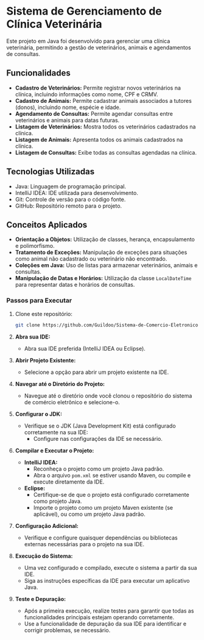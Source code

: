 # Sistema de Gerenciamento de Clínica Veterinária

Este projeto em Java foi desenvolvido para gerenciar uma clínica veterinária, permitindo a gestão de veterinários, animais e agendamentos de consultas.

## Funcionalidades

- **Cadastro de Veterinários:** Permite registrar novos veterinários na clínica, incluindo informações como nome, CPF e CRMV.
- **Cadastro de Animais:** Permite cadastrar animais associados a tutores (donos), incluindo nome, espécie e idade.
- **Agendamento de Consultas:** Permite agendar consultas entre veterinários e animais para datas futuras.
- **Listagem de Veterinários:** Mostra todos os veterinários cadastrados na clínica.
- **Listagem de Animais:** Apresenta todos os animais cadastrados na clínica.
- **Listagem de Consultas:** Exibe todas as consultas agendadas na clínica.

## Tecnologias Utilizadas

- Java: Linguagem de programação principal.
- IntelliJ IDEA: IDE utilizada para desenvolvimento.
- Git: Controle de versão para o código fonte.
- GitHub: Repositório remoto para o projeto.

## Conceitos Aplicados

- **Orientação a Objetos:** Utilização de classes, herança, encapsulamento e polimorfismo.
- **Tratamento de Exceções:** Manipulação de exceções para situações como animal não cadastrado ou veterinário não encontrado.
- **Coleções em Java:** Uso de listas para armazenar veterinários, animais e consultas.
- **Manipulação de Datas e Horários:** Utilização da classe `LocalDateTime` para representar datas e horários de consultas.

### Passos para Executar

1. Clone este repositório:
   ```sh
   git clone https://github.com/Guildoo/Sistema-de-Comercio-Eletronico.git
   
2. **Abra sua IDE:**
   - Abra sua IDE preferida (IntelliJ IDEA ou Eclipse).

3. **Abrir Projeto Existente:**
   - Selecione a opção para abrir um projeto existente na IDE.

4. **Navegar até o Diretório do Projeto:**
   - Navegue até o diretório onde você clonou o repositório do sistema de comércio eletrônico e selecione-o.

5. **Configurar o JDK:**
   - Verifique se o JDK (Java Development Kit) está configurado corretamente na sua IDE:
     - Configure nas configurações da IDE se necessário.

6. **Compilar e Executar o Projeto:**
   - **IntelliJ IDEA:**
     - Reconheça o projeto como um projeto Java padrão.
     - Abra o arquivo `pom.xml` se estiver usando Maven, ou compile e execute diretamente da IDE.
   - **Eclipse:**
     - Certifique-se de que o projeto está configurado corretamente como projeto Java.
     - Importe o projeto como um projeto Maven existente (se aplicável), ou como um projeto Java padrão.

7. **Configuração Adicional:**
   - Verifique e configure quaisquer dependências ou bibliotecas externas necessárias para o projeto na sua IDE.

8. **Execução do Sistema:**
   - Uma vez configurado e compilado, execute o sistema a partir da sua IDE.
   - Siga as instruções específicas da IDE para executar um aplicativo Java.

9. **Teste e Depuração:**
   - Após a primeira execução, realize testes para garantir que todas as funcionalidades principais estejam operando corretamente.
   - Use a funcionalidade de depuração da sua IDE para identificar e corrigir problemas, se necessário.


